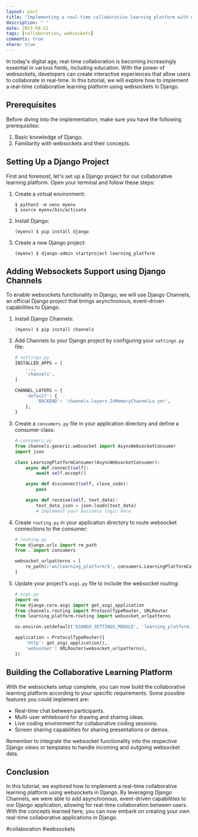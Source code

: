 ```yaml
---
layout: post
title: "Implementing a real-time collaborative learning platform with websockets in Django"
description: " "
date: 2023-09-22
tags: [collaboration, websockets]
comments: true
share: true
---
```


In today's digital age, real-time collaboration is becoming increasingly essential in various fields, including education. With the power of websockets, developers can create interactive experiences that allow users to collaborate in real-time. In this tutorial, we will explore how to implement a real-time collaborative learning platform using websockets in Django.

## Prerequisites
Before diving into the implementation, make sure you have the following prerequisites:

1. Basic knowledge of Django.
2. Familiarity with websockets and their concepts.

## Setting Up a Django Project
First and foremost, let's set up a Django project for our collaborative learning platform. Open your terminal and follow these steps:

1. Create a virtual environment:
   ```
   $ python3 -m venv myenv
   $ source myenv/bin/activate
   ```

2. Install Django:
   ```
   (myenv) $ pip install django
   ```

3. Create a new Django project:
   ```
   (myenv) $ django-admin startproject learning_platform
   ```

## Adding Websockets Support using Django Channels
To enable websockets functionality in Django, we will use Django Channels, an official Django project that brings asynchronous, event-driven capabilities to Django.

1. Install Django Channels:
   ```
   (myenv) $ pip install channels
   ```

2. Add Channels to your Django project by configuring your `settings.py` file:
   ```python
   # settings.py
   INSTALLED_APPS = [
       ...,
       'channels',
   ]

   CHANNEL_LAYERS = {
       'default': {
           'BACKEND': 'channels.layers.InMemoryChannelLa yer',
       },
   }
   ```

3. Create a `consumers.py` file in your application directory and define a consumer class:
   ```python
   # consumers.py
   from channels.generic.websocket import AsyncWebsocketConsumer
   import json

   class LearningPlatformConsumer(AsyncWebsocketConsumer):
       async def connect(self):
           await self.accept()

       async def disconnect(self, close_code):
           pass

       async def receive(self, text_data):
           text_data_json = json.loads(text_data)
           # Implement your business logic here
   ```

4. Create `routing.py` in your application directory to route websocket connections to the consumer:
   ```python
   # routing.py
   from django.urls import re_path
   from . import consumers

   websocket_urlpatterns = [
       re_path(r'ws/learning_platform/$', consumers.LearningPlatformConsumer.as_asgi()),
   ]
   ```

5. Update your project's `asgi.py` file to include the websocket routing:
   ```python
   # asgi.py
   import os
   from django.core.asgi import get_asgi_application
   from channels.routing import ProtocolTypeRouter, URLRouter
   from learning_platform.routing import websocket_urlpatterns

   os.environ.setdefault('DJANGO_SETTINGS_MODULE', 'learning_platform.settings')

   application = ProtocolTypeRouter({
       'http': get_asgi_application(),
       'websocket': URLRouter(websocket_urlpatterns),
   })
   ```

## Building the Collaborative Learning Platform
With the websockets setup complete, you can now build the collaborative learning platform according to your specific requirements. Some possible features you could implement are:

- Real-time chat between participants.
- Multi-user whiteboard for drawing and sharing ideas.
- Live coding environment for collaborative coding sessions.
- Screen sharing capabilities for sharing presentations or demos.

Remember to integrate the websocket functionality into the respective Django views or templates to handle incoming and outgoing websocket data.

## Conclusion
In this tutorial, we explored how to implement a real-time collaborative learning platform using websockets in Django. By leveraging Django Channels, we were able to add asynchronous, event-driven capabilities to our Django application, allowing for real-time collaboration between users. With the concepts learned here, you can now embark on creating your own real-time collaborative applications in Django.

#collaboration #websockets
